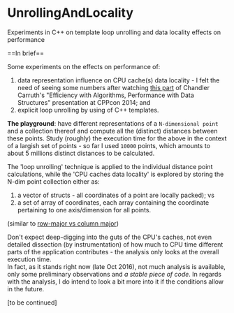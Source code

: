 # UnrollingAndLocality
Experiments in C++ on template loop unrolling and data locality effects on performance 

==In brief==

Some experiments on the effects on performance of:
1. data representation influence on CPU cache(s) data locality - 
   I felt the need of seeing some numbers after watching 
   [this part](https://youtu.be/fHNmRkzxHWs?t=2081) of 
   Chandler Carruth's 
   "Efficiency with Algorithms, Performance with Data Structures" presentation
   at CPPcon 2014; and
2. explicit loop unrolling by using of C++ templates.

**The playground**: have different representations of a `N-dimensional point` and
a collection thereof and compute all the (distinct) distances between these
points. Study (roughly) the execution time for the above in the context of a
largish set of points - so far I used `10000` points, which amounts to about
5 millions distinct distances to be calculated.

The 'loop unrolling' technique is applied to the individual distance point
calculations, while the 'CPU caches data locality' is explored by storing
the N-dim point collection either as:

1. a vector of structs - all coordinates of a point are locally packed); vs 
2. a set of array of coordinates, each array containing the coordinate
   pertaining to one axis/dimension for all points.

(similar to [row-major vs column major](https://en.wikipedia.org/wiki/Row-major_order))

Don't expect deep-digging into the guts of the CPU's caches, not even detailed
dissection (by instrumentation) of how much to CPU time different parts of the
application contributes - the analysis only looks at the overall execution
time.<br>In fact, as it stands right now (late Oct 2016), not much 
analysis is available, only some preliminary observations and 
*a stable piece of code*. In regards with the analysis, I do intend to 
look a bit more into it if the conditions allow in the future.

[to be continued]
